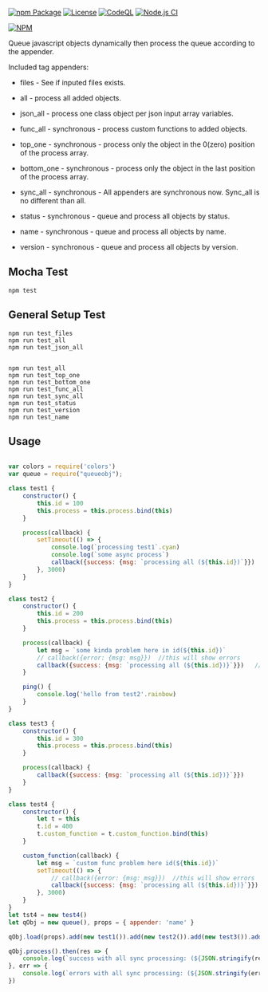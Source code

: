[![npm Package](https://img.shields.io/npm/v/queueobj.svg)](https://www.npmjs.org/package/queueobj)
[![License](https://img.shields.io/npm/l/queueobj.svg)](https://github.com/jman717/queueobj/blob/master/LICENSE)
[![CodeQL](https://github.com/jman717/QueueObj/actions/workflows/github-actions.yml/badge.svg)](https://github.com/jman717/QueueObj/blob/main/.github/workflows/github-actions.yml)
[![Node.js CI](https://github.com/jman717/QueueObj/actions/workflows/node.js.yml/badge.svg)](https://github.com/jman717/QueueObj/actions/workflows/node.js.yml)

[![NPM](https://nodei.co/npm/queueobj.png?downloads=true&downloadRank=true&stars=true)](https://nodei.co/npm/queueobj/)

Queue javascript objects dynamically then process the queue according to the appender. 

Included tag appenders:

* files - See if inputed files exists.
* all - process all added objects.
* json_all - process one class object per json input array variables.

* func_all - synchronous - process custom functions to added objects.
* top_one - synchronous - process only the object in the 0(zero) position of the process array.
* bottom_one - synchronous - process only the object in the last position of the process array.
* sync_all - synchronous - All appenders are synchronous now. Sync_all is no different than all.
* status - synchronous - queue and process all objects by status.
* name - synchronous - queue and process all objects by name.
* version - synchronous - queue and process all objects by version.

Mocha Test
---------
```
npm test
```

General Setup Test
---------
```
npm run test_files
npm run test_all
npm run test_json_all


npm run test_all
npm run test_top_one
npm run test_bottom_one
npm run test_func_all
npm run test_sync_all
npm run test_status
npm run test_version
npm run test_name

```

Usage
---------
```js

var colors = require('colors')
var queue = require("queueobj");

class test1 {
    constructor() {
        this.id = 100
        this.process = this.process.bind(this)
    }

    process(callback) {
        setTimeout(() => {
            console.log(`processing test1`.cyan)
            console.log(`some async process`)
            callback({success: {msg: `processing all (${this.id})`}})
        }, 3000)
    }
}

class test2 {
    constructor() {
        this.id = 200
        this.process = this.process.bind(this)
    }

    process(callback) {
        let msg = `some kinda problem here in id(${this.id})`
        // callback({error: {msg: msg}})  //this will show errors
        callback({success: {msg: `processing all (${this.id})}`}})   //this will show no errors
    }

    ping() {
        console.log('hello from test2'.rainbow)
    }
}

class test3 {
    constructor() {
        this.id = 300
        this.process = this.process.bind(this)
    }

    process(callback) {
        callback({success: {msg: `processing all (${this.id})}`}})   
    }
}

class test4 {
    constructor() {
        let t = this
        t.id = 400
        t.custom_function = t.custom_function.bind(this)
    }

    custom_function(callback) {
        let msg = `custom func problem here id(${this.id})`
        setTimeout(() => {
            // callback({error: {msg: msg}})  //this will show errors
            callback({success: {msg: `processing all (${this.id})}`}})   //this will show no errors
        }, 3000)
    }
}
let tst4 = new test4()
let qObj = new queue(), props = { appender: 'name' }

qObj.load(props).add(new test1()).add(new test2()).add(new test3()).add(tst4.custom_function)

qObj.process().then(res => {
    console.log(`success with all sync processing: (${JSON.stringify(res)})`.green)
}, err => {
    console.log(`errors with all sync processing: (${JSON.stringify(err)})`.red)
})

```

